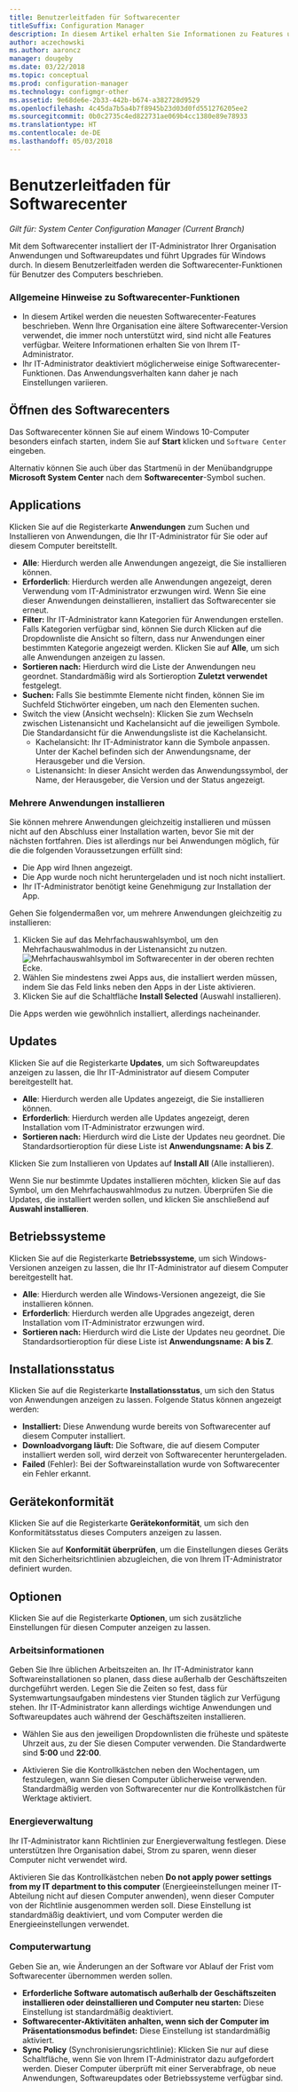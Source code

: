 ```yaml
---
title: Benutzerleitfaden für Softwarecenter
titleSuffix: Configuration Manager
description: In diesem Artikel erhalten Sie Informationen zu Features und Funktionen des Softwarecenters.
author: aczechowski
ms.author: aaroncz
manager: dougeby
ms.date: 03/22/2018
ms.topic: conceptual
ms.prod: configuration-manager
ms.technology: configmgr-other
ms.assetid: 9e68de6e-2b33-442b-b674-a382728d9529
ms.openlocfilehash: 4c45da7b5a4b7f8945b23d03d0fd551276205ee2
ms.sourcegitcommit: 0b0c2735c4ed822731ae069b4cc1380e89e78933
ms.translationtype: HT
ms.contentlocale: de-DE
ms.lasthandoff: 05/03/2018
---
```

# <a name="software-center-user-guide"></a>Benutzerleitfaden für Softwarecenter

*Gilt für: System Center Configuration Manager (Current Branch)*

Mit dem Softwarecenter installiert der IT-Administrator Ihrer Organisation Anwendungen und Softwareupdates und führt Upgrades für Windows durch. In diesem Benutzerleitfaden werden die Softwarecenter-Funktionen für Benutzer des Computers beschrieben.

### <a name="general-notes-about-software-center-functionality"></a>Allgemeine Hinweise zu Softwarecenter-Funktionen
- In diesem Artikel werden die neuesten Softwarecenter-Features beschrieben. Wenn Ihre Organisation eine ältere Softwarecenter-Version verwendet, die immer noch unterstützt wird, sind nicht alle Features verfügbar. Weitere Informationen erhalten Sie von Ihrem IT-Administrator.
- Ihr IT-Administrator deaktiviert möglicherweise einige Softwarecenter-Funktionen. Das Anwendungsverhalten kann daher je nach Einstellungen variieren.
<!-- - Your IT admin may change the color of Software Center, and add your organization's logo. The images in this article show the default experience. -->



## <a name="how-to-open-software-center"></a>Öffnen des Softwarecenters

Das Softwarecenter können Sie auf einem Windows 10-Computer besonders einfach starten, indem Sie auf **Start** klicken und `Software Center` eingeben. 

Alternativ können Sie auch über das Startmenü in der Menübandgruppe **Microsoft System Center** nach dem **Softwarecenter**-Symbol suchen.



## <a name="applications"></a>Applications

Klicken Sie auf die Registerkarte **Anwendungen** zum Suchen und Installieren von Anwendungen, die Ihr IT-Administrator für Sie oder auf diesem Computer bereitstellt.
- **Alle**: Hierdurch werden alle Anwendungen angezeigt, die Sie installieren können.
- **Erforderlich**: Hierdurch werden alle Anwendungen angezeigt, deren Verwendung vom IT-Administrator erzwungen wird. Wenn Sie eine dieser Anwendungen deinstallieren, installiert das Softwarecenter sie erneut.
- **Filter:** Ihr IT-Administrator kann Kategorien für Anwendungen erstellen. Falls Kategorien verfügbar sind, können Sie durch Klicken auf die Dropdownliste die Ansicht so filtern, dass nur Anwendungen einer bestimmten Kategorie angezeigt werden. Klicken Sie auf **Alle**, um sich alle Anwendungen anzeigen zu lassen.
- **Sortieren nach:** Hierdurch wird die Liste der Anwendungen neu geordnet. Standardmäßig wird als Sortieroption **Zuletzt verwendet** festgelegt.
- **Suchen:** Falls Sie bestimmte Elemente nicht finden, können Sie im Suchfeld Stichwörter eingeben, um nach den Elementen suchen.
-  Switch the view (Ansicht wechseln): Klicken Sie zum Wechseln zwischen Listenansicht und Kachelansicht auf die jeweiligen Symbole. Die Standardansicht für die Anwendungsliste ist die Kachelansicht. 
    - Kachelansicht: Ihr IT-Administrator kann die Symbole anpassen. Unter der Kachel befinden sich der Anwendungsname, der Herausgeber und die Version. 
    - Listenansicht: In dieser Ansicht werden das Anwendungssymbol, der Name, der Herausgeber, die Version und der Status angezeigt. 


### <a name="install-multiple-applications"></a>Mehrere Anwendungen installieren 
<!-- 1357126 -->
Sie können mehrere Anwendungen gleichzeitig installieren und müssen nicht auf den Abschluss einer Installation warten, bevor Sie mit der nächsten fortfahren. Dies ist allerdings nur bei Anwendungen möglich, für die die folgenden Voraussetzungen erfüllt sind:
- Die App wird Ihnen angezeigt.
- Die App wurde noch nicht heruntergeladen und ist noch nicht installiert.
- Ihr IT-Administrator benötigt keine Genehmigung zur Installation der App.

Gehen Sie folgendermaßen vor, um mehrere Anwendungen gleichzeitig zu installieren:
 1. Klicken Sie auf das Mehrfachauswahlsymbol, um den Mehrfachauswahlmodus in der Listenansicht zu nutzen. ![Mehrfachauswahlsymbol im Softwarecenter](media/software-center-multi-select-apps.png) in der oberen rechten Ecke.
 2. Wählen Sie mindestens zwei Apps aus, die installiert werden müssen, indem Sie das Feld links neben den Apps in der Liste aktivieren.
 3. Klicken Sie auf die Schaltfläche **Install Selected** (Auswahl installieren).

Die Apps werden wie gewöhnlich installiert, allerdings nacheinander.




## <a name="updates"></a>Updates

Klicken Sie auf die Registerkarte **Updates**, um sich Softwareupdates anzeigen zu lassen, die Ihr IT-Administrator auf diesem Computer bereitgestellt hat.  
- **Alle**: Hierdurch werden alle Updates angezeigt, die Sie installieren können.
- **Erforderlich**: Hierdurch werden alle Updates angezeigt, deren Installation vom IT-Administrator erzwungen wird.
- **Sortieren nach:** Hierdurch wird die Liste der Updates neu geordnet. Die Standardsortieroption für diese Liste ist **Anwendungsname: A bis Z**.

Klicken Sie zum Installieren von Updates auf **Install All** (Alle installieren).

Wenn Sie nur bestimmte Updates installieren möchten, klicken Sie auf das Symbol, um den Mehrfachauswahlmodus zu nutzen. Überprüfen Sie die Updates, die installiert werden sollen, und klicken Sie anschließend auf **Auswahl installieren**.



## <a name="operating-systems"></a>Betriebssysteme

Klicken Sie auf die Registerkarte **Betriebssysteme**, um sich Windows-Versionen anzeigen zu lassen, die Ihr IT-Administrator auf diesem Computer bereitgestellt hat.  
- **Alle**: Hierdurch werden alle Windows-Versionen angezeigt, die Sie installieren können.
- **Erforderlich**: Hierdurch werden alle Upgrades angezeigt, deren Installation vom IT-Administrator erzwungen wird.
- **Sortieren nach:** Hierdurch wird die Liste der Updates neu geordnet. Die Standardsortieroption für diese Liste ist **Anwendungsname: A bis Z**.



## <a name="installation-status"></a>Installationsstatus

Klicken Sie auf die Registerkarte **Installationsstatus**, um sich den Status von Anwendungen anzeigen zu lassen. Folgende Status können angezeigt werden:
- **Installiert:** Diese Anwendung wurde bereits von Softwarecenter auf diesem Computer installiert.
- **Downloadvorgang läuft:** Die Software, die auf diesem Computer installiert werden soll, wird derzeit von Softwarecenter heruntergeladen.
- **Failed** (Fehler): Bei der Softwareinstallation wurde von Softwarecenter ein Fehler erkannt.



## <a name="device-compliance"></a>Gerätekonformität

Klicken Sie auf die Registerkarte **Gerätekonformität**, um sich den Konformitätsstatus dieses Computers anzeigen zu lassen.

Klicken Sie auf **Konformität überprüfen**, um die Einstellungen dieses Geräts mit den Sicherheitsrichtlinien abzugleichen, die von Ihrem IT-Administrator definiert wurden.



## <a name="options"></a>Optionen

Klicken Sie auf die Registerkarte **Optionen**, um sich zusätzliche Einstellungen für diesen Computer anzeigen zu lassen.

### <a name="work-information"></a>Arbeitsinformationen

Geben Sie Ihre üblichen Arbeitszeiten an. Ihr IT-Administrator kann Softwareinstallationen so planen, dass diese außerhalb der Geschäftszeiten durchgeführt werden. Legen Sie die Zeiten so fest, dass für Systemwartungsaufgaben mindestens vier Stunden täglich zur Verfügung stehen. Ihr IT-Administrator kann allerdings wichtige Anwendungen und Softwareupdates auch während der Geschäftszeiten installieren.

- Wählen Sie aus den jeweiligen Dropdownlisten die früheste und späteste Uhrzeit aus, zu der Sie diesen Computer verwenden. Die Standardwerte sind **5:00** und **22:00**.

- Aktivieren Sie die Kontrollkästchen neben den Wochentagen, um festzulegen, wann Sie diesen Computer üblicherweise verwenden. Standardmäßig werden von Softwarecenter nur die Kontrollkästchen für Werktage aktiviert.  


### <a name="power-management"></a>Energieverwaltung

Ihr IT-Administrator kann Richtlinien zur Energieverwaltung festlegen. Diese unterstützen Ihre Organisation dabei, Strom zu sparen, wenn dieser Computer nicht verwendet wird. 

Aktivieren Sie das Kontrollkästchen neben **Do not apply power settings from my IT department to this computer** (Energieeinstellungen meiner IT-Abteilung nicht auf diesen Computer anwenden), wenn dieser Computer von der Richtlinie ausgenommen werden soll. Diese Einstellung ist standardmäßig deaktiviert, und vom Computer werden die Energieeinstellungen verwendet. 


### <a name="computer-maintenance"></a>Computerwartung

Geben Sie an, wie Änderungen an der Software vor Ablauf der Frist vom Softwarecenter übernommen werden sollen.
- **Erforderliche Software automatisch außerhalb der Geschäftszeiten installieren oder deinstallieren und Computer neu starten:** Diese Einstellung ist standardmäßig deaktiviert.
- **Softwarecenter-Aktivitäten anhalten, wenn sich der Computer im Präsentationsmodus befindet:** Diese Einstellung ist standardmäßig aktiviert.
- **Sync Policy** (Synchronisierungsrichtlinie): Klicken Sie nur auf diese Schaltfläche, wenn Sie von Ihrem IT-Administrator dazu aufgefordert werden. Dieser Computer überprüft mit einer Serverabfrage, ob neue Anwendungen, Softwareupdates oder Betriebssysteme verfügbar sind.

